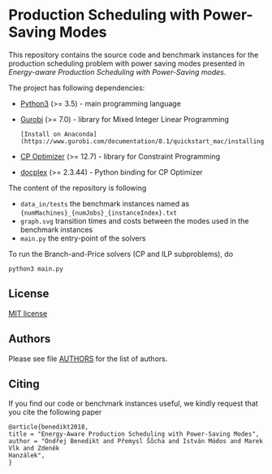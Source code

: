 # Production Scheduling with Power-Saving Modes
This repository contains the source code and benchmark instances for the production scheduling problem with power saving modes presented in *Energy-aware Production Scheduling with Power-Saving modes*.

The project has following dependencies:
- [Python3](https://www.python.org/) (>= 3.5) - main programming language
- [Gurobi](http://www.gurobi.com/) (>= 7.0) - library for Mixed Integer Linear Programming 
 
      [Install on Anaconda] (https://www.gurobi.com/documentation/8.1/quickstart_mac/installing_the_anaconda_py.html#section:Anaconda)
- [CP Optimizer](https://www.ibm.com/analytics/data-science/prescriptive-analytics/cplex-cp-optimizer) (>= 12.7) - library for Constraint Programming
- [docplex](https://ibmdecisionoptimization.github.io/docplex-doc/) (>= 2.3.44) - Python binding for CP Optimizer

The content of the repository is following
- `data_in/tests` the benchmark instances named as `{numMachines}_{numJobs}_{instanceIndex}.txt`
- `graph.svg` transition times and costs between the modes used in the benchmark instances
- `main.py` the entry-point of the solvers

To run the Branch-and-Price solvers (CP and ILP subproblems), do

    python3 main.py

## License
[MIT license](LICENSE)

## Authors
Please see file [AUTHORS](AUTHORS) for the list of authors.

## <a name="citing"></a>Citing
If you find our code or benchmark instances useful, we kindly request that you cite the following paper
```
@article{benedikt2018,
title = "Energy-Aware Production Scheduling with Power-Saving Modes",
author = "Ondřej Benedikt and Přemysl Šůcha and István Módos and Marek Vlk and Zdeněk
Hanzálek",
}
```